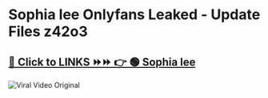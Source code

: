 
 # Sophia lee Onlyfans Leaked - Update Files z42o3

## <h2><a href="https://clipsfans.com/Sophia_lee&ref=git">🔗 Click to LINKS ⏩⏩ 👉 🟢 Sophia lee </a></h2>

<a href="https://clipsfans.com/Sophia_lee&ref=git" rel="nofollow" data-target="animated-image.originalLink"><img src="https://i.ibb.co.com/xMMVF88/686577567.gif" alt="Viral Video Original" style="max-width: 100%; display: inline-block;" data-target="animated-image.originalImage"></a>

